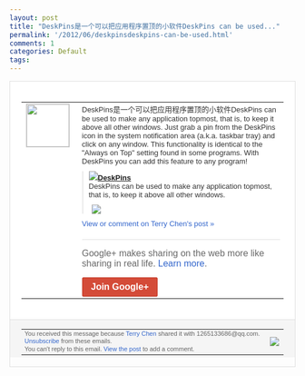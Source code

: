 ```yaml
---
layout: post
title: "DeskPins是一个可以把应用程序置顶的小软件DeskPins can be used..."
permalink: '/2012/06/deskpinsdeskpins-can-be-used.html'
comments: 1
categories: Default
tags: 
---
```

<div style="border:solid 1px #dfdfdf;color:#686868;font:13px Arial"><div style="background-color:#fff;padding:20px;"><table cellpadding="0" cellspacing="0"><tr><td style="padding-right:15px;vertical-align:top"><a href="https://plus.google.com/_/notifications/ngemlink?&amp;emid=CJDmwtaTyrACFcQh3AodlVIAAA&amp;path=%2F108643996575278738906&amp;dt=1339554041742"><img height="75" src="https://lh3.googleusercontent.com/-KKRGTyJ5Bl0/AAAAAAAAAAI/AAAAAAAAEEY/jllxqER5dCk/s75-c-k-a/photo.jpg" style="border:solid 1px #cccccc;" width="75"/></a></td><td style="width:578px;color:#333;font:13px Arial;vertical-align:top;"><div style="padding-bottom:10px">DeskPins是一个可以把应用程序置顶<wbr/>的小软件DeskPins can be used to make any application topmost, that is, to keep it above all other windows. Just grab a pin from the DeskPins icon in the system notification area (a.k.a. taskbar tray) and click on any window. This functionality is identical to the "Always on Top" setting found in some programs. With DeskPins you can add this feature to any program!</div><div style="margin-bottom:10px;padding-left:10px; border-left:2px solid #EAEAEA"><span style="margin-right:5px"><a href="http://download.cnet.com/DeskPins/3000-2072_4-52361.html" style="zSoyz"><img border="0" src="https://images1-focus-opensocial.googleusercontent.com/gadgets/proxy?url=https://s2.googleusercontent.com/s2/favicons?domain%3Ddownload.cnet.com&amp;container=focus&amp;gadget=a&amp;rewriteMime=image/*&amp;refresh=31536000&amp;resize_h=16"/><span style="font-weight:bold">DeskPins</span></a><div style="padding-bottom:10px">DeskPins can be used to make any application topmost, that is, to keep it above all other windows.</div></span><span style="margin-right:5px"><a href="https://plus.google.com/_/notifications/ngemlink?&amp;emid=CJDmwtaTyrACFcQh3AodlVIAAA&amp;path=%2F108643996575278738906%2Fposts%2FdiG65NtcEUH%3Fgpinv%3DAMIXal_ToTo98JvBRBwo-MlkVRWs9Q0wiaOcya6Xg-ylRh7ZnosmbcR0TFRIDV4rLdTPUquG3ko9PsvXTNAFTncN_6Ggi-XjGP47bzruTHB9otNL33RIeNU&amp;dt=1339554041742" style="zSoyz;"><img border="0" src="https://images2-focus-opensocial.googleusercontent.com/gadgets/proxy?url=http://adlog.com.com/adlog/i/r%3D14628%26sg%3D584412%26o%3D20%25253a18486%25253a2072%25253a%26h%3Dcn%26p%3D2%26b%3D6%26l%3Den_US%26site%3D4%26pt%3D3000%26nd%3D2072%26pid%3D%26cid%3D161336%26pp%3D100%26e%3D3%26rqid%3D00phx1-ad-e21:4FD7D8091B2AE2%26orh%3D%26ort%3D%26oepartner%3D%26epartner%3D%26ppartner%3D%26pdom%3D%26cpnmodule%3D%26count%3D%26ra%3D74%252e125%252e126%252e103%26dvar%3Ddvar%25255fdlpsid%25253d52361%252523dvar%25255flb%25255fmpu%25253d1%252523dvar%25255fplatform%25253dwindows%252523dvar%25255fversion%25253d2011%26ucat_rsi%3D%252526%26pg%3DT9f4ngoOYJQAABckFNcAAAET%26t%3D2012.06.13.02.19.10/http://i.i.com.com/cnwk.1d/Ads/9730/10/jackthreads_300x250.jpg&amp;container=focus&amp;gadget=a&amp;rewriteMime=image/*&amp;refresh=31536000&amp;resize_h=120" style="max-height:200px;max-width:275px"/></a></span></div><a href="https://plus.google.com/_/notifications/ngemlink?&amp;emid=CJDmwtaTyrACFcQh3AodlVIAAA&amp;path=%2F108643996575278738906%2Fposts%2FdiG65NtcEUH%3Fgpinv%3DAMIXal_ToTo98JvBRBwo-MlkVRWs9Q0wiaOcya6Xg-ylRh7ZnosmbcR0TFRIDV4rLdTPUquG3ko9PsvXTNAFTncN_6Ggi-XjGP47bzruTHB9otNL33RIeNU&amp;dt=1339554041742" style="color:#3366CC;text-decoration:none;">View or comment on Terry Chen's post »</a><div style="margin-top:20px;border-top:solid 1px #dfdfdf"><div style="padding:15px 0;color:#686868;font:16px Arial;">Google+ makes sharing on the web more like sharing in real life. <a href="http://www.google.com/+/learnmore/" style="color:#3366CC;text-decoration:none;">Learn more</a>.</div><a href="https://plus.google.com/_/notifications/ngemlink?&amp;emid=CJDmwtaTyrACFcQh3AodlVIAAA&amp;path=%2F%3Fgpinv%3DAMIXal_ToTo98JvBRBwo-MlkVRWs9Q0wiaOcya6Xg-ylRh7ZnosmbcR0TFRIDV4rLdTPUquG3ko9PsvXTNAFTncN_6Ggi-XjGP47bzruTHB9otNL33RIeNU&amp;dt=1339554041742" style="display:inline-block;padding:7px 15px;background-color:#d44b38; color:#fff;font-size:16px; font-weight:bold;border-radius:2px;border:solid 1px #c43b28; white-space:nowrap;text-decoration:none">Join Google+</a></div></td></tr></table></div><div style="border-top:solid 1px #dfdfdf;padding:0 20px; background-color:#f5f5f5"><table cellpadding="0" cellspacing="0" style="height:50px"><tbody><tr><td style="vertical-align:middle;width:100%; color:#636363;font:11px Arial; line-height:120%">You received this message because <a href="https://plus.google.com/_/notifications/ngemlink?&amp;emid=CJDmwtaTyrACFcQh3AodlVIAAA&amp;path=%2F108643996575278738906%3Fgpinv%3DAMIXal_ToTo98JvBRBwo-MlkVRWs9Q0wiaOcya6Xg-ylRh7ZnosmbcR0TFRIDV4rLdTPUquG3ko9PsvXTNAFTncN_6Ggi-XjGP47bzruTHB9otNL33RIeNU&amp;dt=1339554041742" style="color:#3366CC;text-decoration:none;">Terry Chen</a> shared it with 1265133686@qq.com. <a href="https://plus.google.com/_/notifications/ngemlink?&amp;emid=CJDmwtaTyrACFcQh3AodlVIAAA&amp;path=%2F_%2Fnonplus%2Femailsettings%3Fgpinv%3DAMIXal_ToTo98JvBRBwo-MlkVRWs9Q0wiaOcya6Xg-ylRh7ZnosmbcR0TFRIDV4rLdTPUquG3ko9PsvXTNAFTncN_6Ggi-XjGP47bzruTHB9otNL33RIeNU%26est%3DADH5u8VnBigWfwxXZL3LPcyN5HLfRhT3_MNn1D0-vwO1xLzU5eQI9moY-BZieVtH3s-kuZTsf77SxyjHLHs3w3My0zOMzDQo3JTMqr8kyjSolJZ0DNWapPkKW2enQEnYzQt6brNUr8uZ&amp;dt=1339554041742" style="color:#3366CC;text-decoration:none;">Unsubscribe</a> from these emails.<br/>You can't reply to this email. <a href="https://plus.google.com/_/notifications/ngemlink?&amp;emid=CJDmwtaTyrACFcQh3AodlVIAAA&amp;path=%2F108643996575278738906%2Fposts%2FdiG65NtcEUH%3Fgpinv%3DAMIXal_ToTo98JvBRBwo-MlkVRWs9Q0wiaOcya6Xg-ylRh7ZnosmbcR0TFRIDV4rLdTPUquG3ko9PsvXTNAFTncN_6Ggi-XjGP47bzruTHB9otNL33RIeNU&amp;dt=1339554041742" style="color:#3366CC;text-decoration:none;">View the post</a> to add a comment.<br/></td><td><img src="https://ssl.gstatic.com/s2/oz/images/notifications/logo/google-plus-6617a72bb36cc548861652780c9e6ff1.png"/></td></tr></tbody></table></div></div>
